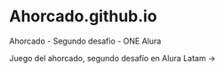 # Ahorcado.github.io
Ahorcado - Segundo desafio - ONE Alura

Juego del ahorcado, segundo desafío en Alura Latam ->
